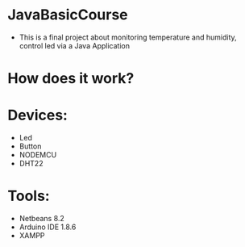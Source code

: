 # JavaBasicCourse
- This is a final project about monitoring temperature and humidity, control led via a Java Application

# How does it work?



# Devices:
- Led
- Button
- NODEMCU
- DHT22

# Tools:
- Netbeans 8.2
- Arduino IDE 1.8.6
- XAMPP
